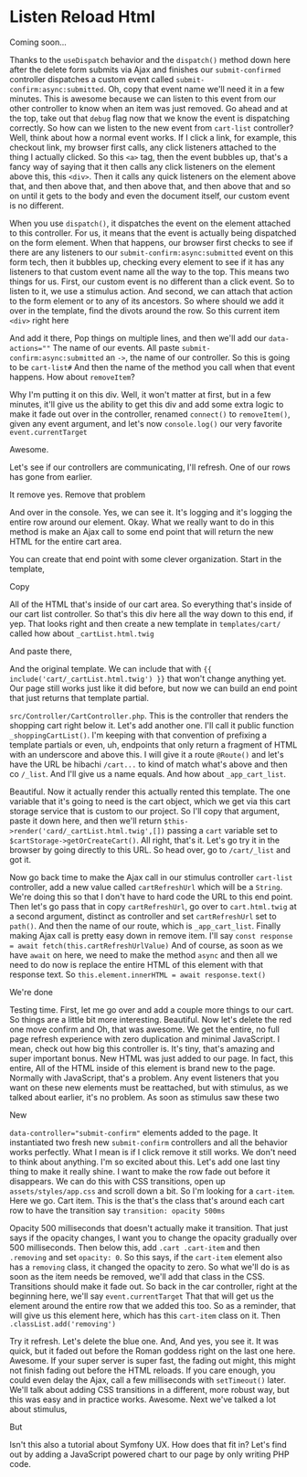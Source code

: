 # Listen Reload Html

Coming soon...

Thanks to the `useDispatch` behavior and the `dispatch()` method down here after the
delete form submits via Ajax and finishes our `submit-confirmed` controller dispatches
a custom event called `submit-confirm:async:submitted`. Oh, copy that event
name we'll need it in a few minutes. This is awesome because we can listen to this
event from our other controller to know when an item was just removed. Go ahead and
at the top, take out that `debug` flag now that we know the event is dispatching
correctly. So how can we listen to the new event from `cart-list` controller? Well,
think about how a normal event works. If I click a link, for example, this checkout
link, my browser first calls, any click listeners attached to the thing I actually
clicked. So this `<a>` tag, then the event bubbles up, that's a fancy way of saying that it
then calls any click listeners on the element above this, this `<div>`. Then it calls any
quick listeners on the element above that, and then above that, and then above that,
and then above that and so on until it gets to the body and even the document itself,
our custom event is no different.

When you use `dispatch()`, it dispatches the event on the element attached to this
controller. For us, it means that the event is actually being dispatched on the form
element. When that happens, our browser first checks to see if there are any
listeners to our `submit-confirm:async:submitted` event on this form tech, then it
bubbles up, checking every element to see if it has any listeners to that custom
event name all the way to the top. This means two things for us. First, our custom
event is no different than a click event. So to listen to it, we use a stimulus
action. And second, we can attach that action to the form element or to any of its
ancestors. So where should we add it over in the template, find the divots around the
row. So this current item `<div>` right here

And add it there, Pop things on multiple lines, and then we'll add our `data-actions=""`
The name of our events. All paste `submit-confirm:async:submitted` an
`->`, the name of our controller. So this is going to be `cart-list#`
And then the name of the method you call when that event happens. How about `removeItem`?

Why I'm putting it on this div. Well, it won't matter at first, but in a few minutes,
it'll give us the ability to get this div and add some extra logic to make it fade
out over in the controller, renamed `connect()` to `removeItem()`, given any event
argument, and let's now `console.log()` our very favorite `event.currentTarget`

Awesome.

Let's see if our controllers are communicating, I'll refresh. One of our rows has
gone from earlier.

It remove yes. Remove that problem

And over in the console. Yes, we can see it. It's logging and it's logging the entire
row around our element. Okay. What we really want to do in this method is make an
Ajax call to some end point that will return the new HTML for the entire cart area.

You can create that end point with some clever organization. Start in the template,

Copy

All of the HTML that's inside of our cart area. So everything that's inside of our
cart list controller. So that's this div here all the way down to this end, if yep.
That looks right and then create a new template in `templates/cart/` called how
about `_cartList.html.twig`

And paste there,

And the original template. We can include that with `{{ include('cart/_cartList.html.twig') }}`
that won't change anything yet. Our page still works
just like it did before, but now we can build an end point that just returns that
template partial.

`src/Controller/CartController.php`. This is the controller that renders the
shopping cart right below it. Let's add another one. I'll call it 
public function `_shoppingCartList()`. I'm keeping with that convention of prefixing a
template partials or even, uh, endpoints that only return a fragment of HTML with
an underscore and above this. I will give it a route `@Route()` and let's have the URL be hibachi
`/cart...` to kind of match what's above and then co `/_list`. And I'll give us a name
equals. And how about `_app_cart_list`.

Beautiful. Now it actually render this actually rented this template. The one
variable that it's going to need is the cart object, which we get via this cart
storage service that is custom to our project. So I'll copy that argument, paste it
down here, and then we'll return `$this->render('card/_cartList.html.twig',[])`
passing a `cart` variable set to `$cartStorage->getOrCreateCart()`. All right,
that's it. Let's go try it in the browser by going directly to this URL. So head
over, go to `/cart/_list` and got it.

Now go back time to make the Ajax call in our stimulus controller `cart-list`
controller, add a new value called `cartRefreshUrl` which will be a `String`. We're
doing this so that I don't have to hard code the URL to this end point. Then let's go
pass that in copy `cartRefreshUrl`, go over to `cart.html.twig` at a second argument,
distinct as controller and set `cartRefreshUrl` set to `path()`. And then the name of
our route, which is `_app_cart_list`. Finally making Ajax call is pretty easy down in
remove item. I'll say `const response = await fetch(this.cartRefreshUrlValue)`
And of course, as soon as we have `await` on here, we need to make the method
`async` and then all we need to do now is replace the entire HTML of this element with
that response text. So `this.element.innerHTML = await response.text()`

We're done

Testing time. First, let me go over and add a couple more things to our cart. So
things are a little bit more interesting. Beautiful. Now let's delete the red one
move confirm and Oh, that was awesome. We get the entire, no full page refresh
experience with zero duplication and minimal JavaScript. I mean, check out how big
this controller is. It's tiny, that's amazing and super important bonus. New HTML was
just added to our page. In fact, this entire, All of the HTML inside of this element
is brand new to the page. Normally with JavaScript, that's a problem. Any event
listeners that you want on these new elements must be reattached, but with stimulus,
as we talked about earlier, it's no problem. As soon as stimulus saw these two

New

`data-controller="submit-confirm"` elements added to the page. It instantiated
two fresh new `submit-confirm` controllers and all the behavior works perfectly. What
I mean is if I click remove it still works. We don't need to think about anything.
I'm so excited about this. Let's add one last tiny thing to make it really shine. I
want to make the row fade out before it disappears. We can do this with CSS
transitions, open up `assets/styles/app.css` and scroll down a bit. So I'm
looking for a `cart-item`. Here we go. Cart item. This is the that's the class that's
around each cart row to have the transition say `transition: opacity 500ms`

Opacity 500 milliseconds that doesn't actually make it transition. That just says if
the opacity changes, I want you to change the opacity gradually over 500
milliseconds. Then below this, add `.cart .cart-item`
and then `.removing` and set `opacity: 0`. So this says, if the `cart-item`
element also has a `removing` class, it changed the opacity to zero. So what we'll do
is as soon as the item needs be removed, we'll add that class in the CSS. Transitions
should make it fade out. So back in the car controller, right at the beginning here,
we'll say `event.currentTarget` That that will get us the element around the entire
row that we added this too. So as a reminder, that will give us this element here,
which has this `cart-item` class on it. Then `.classList.add('removing')`

Try it refresh. Let's delete the blue one. And, And yes, you see it. It was quick,
but it faded out before the Roman goddess right on the last one here. Awesome. If
your super server is super fast, the fading out might, this might not finish fading
out before the HTML reloads. If you care enough, you could even delay the Ajax, call a
few milliseconds with `setTimeout()` later. We'll talk about adding CSS transitions
in a different, more robust way, but this was easy and in practice works. Awesome.
Next we've talked a lot about stimulus,

But

Isn't this also a tutorial about Symfony UX. How does that fit in? Let's find out by
adding a JavaScript powered chart to our page by only writing PHP code.

